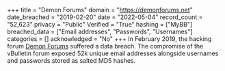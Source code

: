 +++
title = "Demon Forums"
domain = "https://demonforums.net"
date_breached = "2019-02-20"
date = "2022-05-04"
record_count = "52,623"
privacy = "Public"
Verified = "True"
hashing = ["MyBB"]
breached_data = ["Email addresses", "Passwords", "Usernames"]
categories = []
acknowledged = "No"
+++
In February 2019, the hacking forum <a href="https://demonforums.net/" target="_blank" rel="noopener">Demon Forums</a> suffered a data breach. The compromise of the vBulletin forum exposed 52k unique email addresses alongside usernames and passwords stored as salted MD5 hashes.

